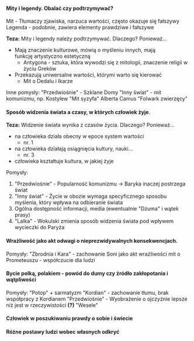 #### Mity i legendy. Obalać czy podtrzymywać?
Mit - Tłumaczy zjawiska, narzuca wartości, często okazuje się fałszywy
Legenda - podobnie, zawiera elementy prawdziwe i fałszywe

**Teza:** Mity i legendy należy podtrzymywać.
Dlaczego? Ponieważ...
- Mają znaczenie kulturowe, mówią o myśleniu innych, mają funkcję artystyczno estetyczną
	- Antygona - sztuka, która wywodzi się z mitologii, znaczenie religii w życiu Greków
- Przekazują uniwersalne wartości, którymi warto się kierować
	- Mit o Dedalu i Ikarze

Inne pomysły:
"Przedwiośnie" - Szklane Domy
"Inny świat" - mit komunizmu, np. Kostylew
"Mit syzyfa" Alberta Camus
"Folwark zwierzęcy"

#### Sposób widzenia świata a czasy, w których człowiek żyje.

**Teza:** Widzenie świata wynika z czasów życia.
Dlaczego? Ponieważ...
- na człowieka działa obecny w epoce system wartości
	- nr. 1
- na człowieka działają osiągnięcia kultury, nauki...
	- nr. 3
- człowieka kształtuje kultura, w jakiej żyje

Pomysły: 
1. "Przedwiośnie" - Popularność komunizmu -> Baryka inaczej postrzega świat
2. "Inny świat" - Życie w obozie wymaga specyficznego sposobu myślenia, który wpływa na odbieranie świata
3. Ogólna dostępność informacji, media (ewentualnie "Dżuma" i wątek prasy)
4. "Lalka" - Wokulski zmienia sposób widzenia świata pod wpływem wycieczki do Paryża


#### Wrażliwość jako akt odwagi o nieprezwidywalnych konsekwencjach.

Pomysły:
"Zbrodnia i Kara" - zachowanie Soni jako akt wrażliwości
mit o Prometeuszu - współczucie dla ludzi 

#### Bycie polką, polakiem - powód do dumy czy źródło zakłopotania i wątpliwości

Pomysły:
"Potop" + sarmatyzm
"Kordian" - zachowanie tłumu, brak współpracy z Kordianem
"Przedwiośnie" - Wyobrażenie o ojczyźnie lepsze niż jest w rzeczywistości **(?)**
"Wesele"

#### Człowiek w poszukiwaniu prawdy o sobie i świecie

#### Różne postawy ludzi wobec własnych odkryć

